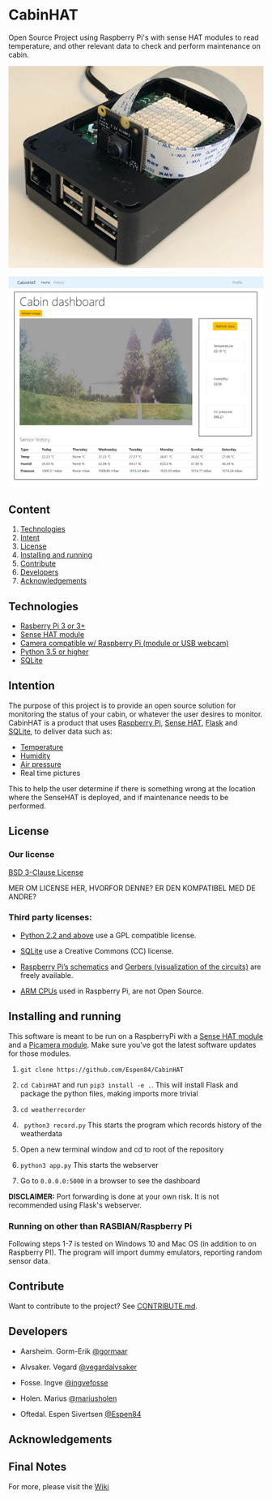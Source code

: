 # CabinHAT
Open Source Project using Raspberry Pi's with sense HAT modules to read temperature, and other relevant data to check and perform maintenance on cabin.

![alt text][Pi picture]

[Pi picture]: https://github.com/Espen84/CabinHAT/blob/master/pic/nodeRED/Pi%20bilde2.jpg "Pi picture"

![alt text][CabinHAT dashboard]

[CabinHAT dashboard]: https://github.com/Espen84/CabinHAT/blob/master/pic/nodeRED/dashboard.png "Dashboard"

## Content

1. [Technologies](https://github.com/Espen84/CabinHAT#technologies)
2. [Intent](https://github.com/Espen84/CabinHAT#intent)
3. [License](https://github.com/Espen84/CabinHAT#license)
4. [Installing and running](https://github.com/Espen84/CabinHAT#installing-and-running)
5. [Contribute](https://github.com/Espen84/CabinHAT#contribute)
6. [Developers](https://github.com/Espen84/CabinHAT#developers)
7. [Acknowledgements](https://github.com/Espen84/CabinHAT#acknowledgements)

[]()

 
## Technologies
+ [Rasberry Pi 3 or 3+](https://www.raspberrypi.org/products/)
+ [Sense HAT module](https://www.raspberrypi.org/products/sense-hat/)
+ [Camera compatible w/ Raspberry Pi (module or USB webcam)](https://www.raspberrypi.org/products/camera-module-v2/)
+ [Python 3.5 or higher](https://www.python.org/downloads/)
+ [SQLite](https://www.sqlite.org/index.html)
 
## Intention

The purpose of this project is to provide an open source solution for monitoring the status of your cabin, or whatever the user desires to monitor.  CabinHAT is a product that uses [Raspberry Pi](https://www.raspberrypi.org/),
[Sense HAT](https://www.raspberrypi.org/products/sense-hat/),
[Flask](http://flask.pocoo.org/) and 
[SQLite](https://www.sqlite.org/index.html), to deliver data such as:
+ [Temperature](https://en.wikipedia.org/wiki/Temperature)
+ [Humidity](https://en.wikipedia.org/wiki/Humidity)
+ [Air pressure](https://en.wikipedia.org/wiki/Atmospheric_pressure)
+ Real time pictures  

This to help the user determine if there is something wrong at the location where the SenseHAT is deployed, and if maintenance needs to be performed. 

## License

### Our license 
[BSD 3-Clause License](https://github.com/Espen84/CabinHAT/blob/master/LICENSE.md)

MER OM LICENSE HER, HVORFOR DENNE? ER DEN KOMPATIBEL MED DE ANDRE?

### Third party licenses:

+ [Python 2.2 and above](https://docs.python.org/3/license.html) use a GPL compatible license.  

+ [SQLite](https://www.sqlite.org/copyright.html) use a Creative Commons (CC) license.

+ [Raspberry Pi’s schematics](https://www.raspberrypi.org/app/uploads/2012/04/Raspberry-Pi-Schematics-R1.0.pdf) and 
  [Gerbers (visualization of the circuits)](https://www.raspberrypi.org/blog/final-pcb-artwork/) are freely available.

+ [ARM CPUs](https://www.raspberrypi.org/documentation/faqs/) used in Raspberry Pi, are not Open Source. 

 
## Installing and running
This software is meant to be run on a RaspberryPi with a [Sense HAT module](https://www.raspberrypi.org/documentation/hardware/sense-hat/) and a [Picamera module](https://picamera.readthedocs.io/en/release-1.13/install.html). Make sure you've got the latest
software updates for those modules.

1. ```git clone https://github.com/Espen84/CabinHAT ```

2. ```cd CabinHAT``` and run ```pip3 install -e .```. This will install Flask and package the python files, making imports more trivial

3. ```cd weatherrecorder ```

4. ``` python3 record.py``` This starts the program which records history of the weatherdata

5. Open a new terminal window and cd to root of the repository

6. ``` python3 app.py ``` This starts the webserver

7. Go to ``` 0.0.0.0:5000 ``` in a browser to see the dashboard

**DISCLAIMER:** Port forwarding is done at your own risk. It is not recommended using Flask's webserver.

### Running on other than RASBIAN/Raspberry Pi
Following steps 1-7 is tested on Windows 10 and Mac OS (in addition to on Raspberry PI). The program will import dummy emulators, reporting random sensor data.


## Contribute

Want to contribute to the project? 
See [CONTRIBUTE.md](https://github.com/Espen84/CabinHAT/blob/master/CONTRIBUTE.md).

## Developers 

+ Aarsheim. Gorm-Erik [@gormaar](https://github.com/gormaar)

+ Alvsaker. Vegard [@vegardalvsaker](https://github.com/vegardalvsaker)

+ Fosse. Ingve [@ingvefosse](https://github.com/ingvefosse)

+ Holen. Marius [@mariusholen](https://github.com/mariusholen)

+ Oftedal. Espen Sivertsen [@Espen84](https://github.com/Espen84)

## Acknowledgements 

## Final Notes 

For more, please visit the [Wiki](https://github.com/Espen84/CabinHAT/wiki)
